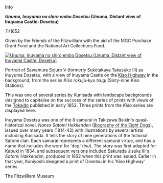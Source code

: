 Info

**_Unuma, Inuyama no shiro embo Dosetsu_ (Unuma, Distant view of Inuyama Castle: Dosetsu)**

11/1852

Given by the Friends of the Fitzwilliam with the aid of the MGC Purchase Grant Fund and the National Art Collections Fund.

[![Unuma, Inuyama no shiro embo Dosetsu (Unuma, Distant view of Inuyama Castle: Dosetsu)](P.65-1999.jpg)](KUN/kunp65.htm)

Portrait of Sawamura Sojuro V (formerly Suketakaya Takasuke III) as Inuyuma Dosetsu, with a view of Inuyama Castle on the [Kiso Highway](Group22.htm) in the background, from the series _Kiso rokuju-kyu tsugi_ (Sixty-nine Kiso Stations).

This was one of several series by Kunisada with landscape backgrounds designed to capitalise on the success of the series of prints with views of the [Tokaido](/exhibition/group-1) published in early 1852. Three prints from the _Kiso_ series are displayed here.

Inuyama Dosetsu was one of the 8 samurai in Takizawa Baikin's quasi-historical novel, _Nanso Satomi Hakkenden_ ([Biography of the Eight Dogs](/exhibition/group-23)), issued over many years (1814-42) with illustrations by several artists including Kunisada. It tells the story of nine generations of the fictional Satomi clan. Each samurai represents a different samurai virtue, and has a name that includes the word for 'dog' (_inu_). The story was first adapted for Kabuki in 1834, and subsequent versions included Sakurada Jisuke III's _Satomi Hakkenden_, produced in 1852 when this print was issued. Earlier in that year, Kuniyoshi designed a print of Dosetsu in his 'Kiso Highway' series.



The Fitzwilliam Museum
